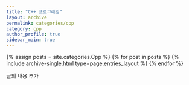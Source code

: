 ```yaml
---
title: "C++ 프로그래밍"
layout: archive
permalink: categories/cpp
category: cpp
author_profile: true
sidebar_main: true
---
```



{% assign posts = site.categories.Cpp %}
{% for post in posts %} {% include archive-single.html type=page.entries_layout %} {% endfor %}


글의 내용 추가
